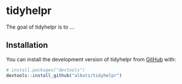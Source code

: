 
<!-- README.md is generated from README.Rmd. Please edit that file -->

# tidyhelpr

<!-- badges: start -->
<!-- badges: end -->

The goal of tidyhelpr is to …

## Installation

You can install the development version of tidyhelpr from
[GitHub](https://github.com/) with:

``` r
# install.packages("devtools")
devtools::install_github("albutz/tidyhelpr")
```
